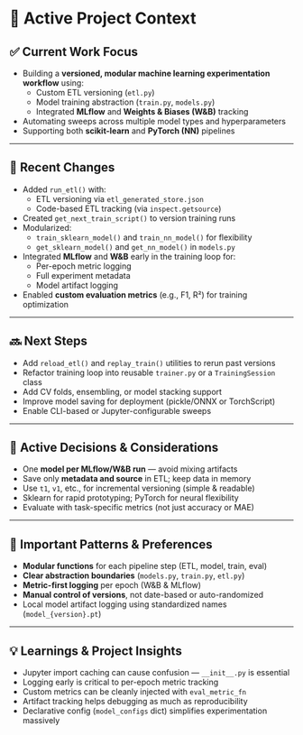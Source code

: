 # 🧠 Active Project Context

## ✅ Current Work Focus

- Building a **versioned, modular machine learning experimentation workflow** using:
  - Custom ETL versioning (`etl.py`)
  - Model training abstraction (`train.py`, `models.py`)
  - Integrated **MLflow** and **Weights & Biases (W&B)** tracking
- Automating sweeps across multiple model types and hyperparameters
- Supporting both **scikit-learn** and **PyTorch (NN)** pipelines

---

## 📝 Recent Changes

- Added `run_etl()` with:
  - ETL versioning via `etl_generated_store.json`
  - Code-based ETL tracking (via `inspect.getsource`)
- Created `get_next_train_script()` to version training runs
- Modularized:
  - `train_sklearn_model()` and `train_nn_model()` for flexibility
  - `get_sklearn_model()` and `get_nn_model()` in `models.py`
- Integrated **MLflow** and **W&B** early in the training loop for:
  - Per-epoch metric logging
  - Full experiment metadata
  - Model artifact logging
- Enabled **custom evaluation metrics** (e.g., F1, R²) for training optimization

---

## 🔜 Next Steps

- Add `reload_etl()` and `replay_train()` utilities to rerun past versions
- Refactor training loop into reusable `trainer.py` or a `TrainingSession` class
- Add CV folds, ensembling, or model stacking support
- Improve model saving for deployment (pickle/ONNX or TorchScript)
- Enable CLI-based or Jupyter-configurable sweeps

---

## 🧩 Active Decisions & Considerations

- One **model per MLflow/W&B run** — avoid mixing artifacts
- Save only **metadata and source** in ETL; keep data in memory
- Use `t1`, `v1`, etc., for incremental versioning (simple & readable)
- Sklearn for rapid prototyping; PyTorch for neural flexibility
- Evaluate with task-specific metrics (not just accuracy or MAE)

---

## 🧱 Important Patterns & Preferences

- **Modular functions** for each pipeline step (ETL, model, train, eval)
- **Clear abstraction boundaries** (`models.py`, `train.py`, `etl.py`)
- **Metric-first logging** per epoch (W&B & MLflow)
- **Manual control of versions**, not date-based or auto-randomized
- Local model artifact logging using standardized names (`model_{version}.pt`)

---

## 💡 Learnings & Project Insights

- Jupyter import caching can cause confusion — `__init__.py` is essential
- Logging early is critical to per-epoch metric tracking
- Custom metrics can be cleanly injected with `eval_metric_fn`
- Artifact tracking helps debugging as much as reproducibility
- Declarative config (`model_configs` dict) simplifies experimentation massively
